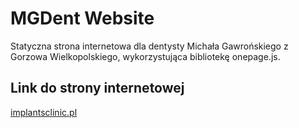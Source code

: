 # MGDent Website
Statyczna strona internetowa dla dentysty Michała Gawrońskiego z Gorzowa Wielkopolskiego, wykorzystująca bibliotekę onepage.js.
## Link do strony internetowej
[implantsclinic.pl](https://www.implantsclinic.pl)
